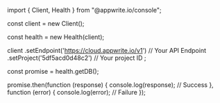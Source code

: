 import { Client,  Health } from "@appwrite.io/console";

const client = new Client();

const health = new Health(client);

client
    .setEndpoint('https://cloud.appwrite.io/v1') // Your API Endpoint
    .setProject('5df5acd0d48c2') // Your project ID
;

const promise = health.getDB();

promise.then(function (response) {
    console.log(response); // Success
}, function (error) {
    console.log(error); // Failure
});
